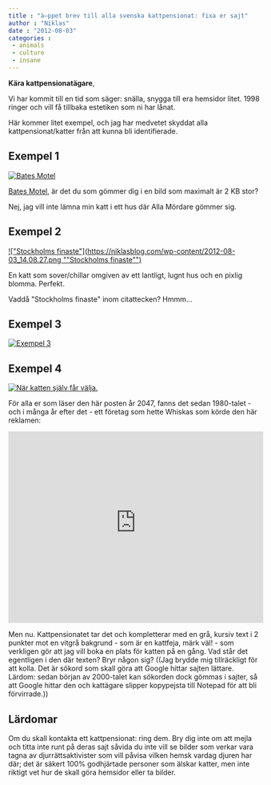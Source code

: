 ```yaml
---
title : "à–ppet brev till alla svenska kattpensionat: fixa er sajt"
author : "Niklas"
date : "2012-08-03"
categories : 
 - animals
 - culture
 - insane
---
```


**Kära kattpensionatägare**,

Vi har kommit till en tid som säger: snälla, snygga till era hemsidor litet. 1998 ringer och vill få tillbaka estetiken som ni har lånat.

Här kommer litet exempel, och jag har medvetet skyddat alla kattpensionat/katter från att kunna bli identifierade.

## Exempel 1

[![Bates Motel](https://niklasblog.com/wp-content/2012-08-03_14.08.58.png "Bates Motel")](https://niklasblog.com/?attachment_id=11505)

[Bates Motel](http://land.allears.net/blogs/jackspence/Bates%20Motel.jpg), är det du som gömmer dig i en bild som maximalt är 2 KB stor?

Nej, jag vill inte lämna min katt i ett hus där Alla Mördare gömmer sig.

## Exempel 2

[!["Stockholms finaste"](https://niklasblog.com/wp-content/2012-08-03_14.08.27.png ""Stockholms finaste"")](https://niklasblog.com/?attachment_id=11510)

En katt som sover/chillar omgiven av ett lantligt, lugnt hus och en pixlig blomma. Perfekt.

Vaddå "Stockholms finaste" inom citattecken? Hmmm...

## Exempel 3

[![Exempel 3](https://niklasblog.com/wp-content/2012-08-03_14.08.05.png "Exempel 3")](https://niklasblog.com/?attachment_id=11517)

## Exempel 4

[![När katten själv får välja.](https://niklasblog.com/wp-content/2012-08-03_14.08.36.png "När katten själv får välja.")](https://niklasblog.com/?attachment_id=11518)

För alla er som läser den här posten år 2047, fanns det sedan 1980-talet - och i många år efter det - ett företag som hette Whiskas som körde den här reklamen:

<iframe width="510" height="383" src="https://www.youtube-nocookie.com/embed/nS7Bg0hnT40?rel=0" frameborder="0" allowfullscreen></iframe>

Men nu. Kattpensionatet tar det och kompletterar med en grå, kursiv text i 2 punkter mot en vitgrå bakgrund - som är en kattfeja, märk väl! - som verkligen gör att jag vill boka en plats för katten på en gång. Vad står det egentligen i den där texten? Bryr någon sig? ((Jag brydde mig tillräckligt för att kolla. Det är sökord som skall göra att Google hittar sajten lättare. Lärdom: sedan början av 2000-talet kan sökorden dock gömmas i sajter, så att Google hittar den och kattägare slipper kopypejsta till Notepad för att bli förvirrade.))

## Lärdomar

Om du skall kontakta ett kattpensionat: ring dem. Bry dig inte om att mejla och titta inte runt på deras sajt såvida du inte vill se bilder som verkar vara tagna av djurrättsaktivister som vill påvisa vilken hemsk vardag djuren har där; det är säkert 100% godhjärtade personer som älskar katter, men inte riktigt vet hur de skall göra hemsidor eller ta bilder.
